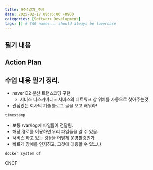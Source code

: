 ```yaml
---
title: 9주4일차_주제
date: 2025-02-17 09:05:00 +0900
categories: [Software Development]
tags: [] # TAG namesㄴㄴ should always be lowercase
---
```


## 필기 내용

## Action Plan

## 수업 내용 필기 정리.
* naver D2 분산 트랜스코딩 구현
  * 서비스 디스커버리 = 서비스의 네트워크 상 위치를 자동으로 찾아주는것
* 관심있는 회사의 기술 블로그 글을 보고 배워라!
```sh
timestamp
```
* 보통 /var/log에 파일들이 전달됨.
* 해당 경로를 이용하면 우리 파일들을 알 수 있음.
* 서비스 하고 있는 것들을 어떻게 운영할것인가
* 빠르게 장애를 인지하고, 그것에 대응할 수 있느냐
```sh
docker system df
```
CNCF